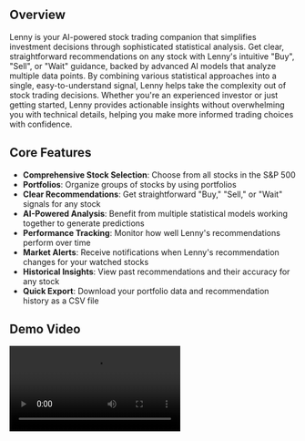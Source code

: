 
## Overview
Lenny is your AI-powered stock trading companion that simplifies investment decisions through sophisticated statistical analysis. Get clear, straightforward recommendations on any stock with Lenny's intuitive "Buy", "Sell", or "Wait" guidance, backed by advanced AI models that analyze multiple data points. By combining various statistical approaches into a single, easy-to-understand signal, Lenny helps take the complexity out of stock trading decisions. Whether you're an experienced investor or just getting started, Lenny provides actionable insights without overwhelming you with technical details, helping you make more informed trading choices with confidence.

## Core Features
- **Comprehensive Stock Selection**: Choose from all stocks in the S&P 500
- **Portfolios**: Organize groups of stocks by using portfolios
- **Clear Recommendations**: Get straightforward "Buy," "Sell," or "Wait" signals for any stock
- **AI-Powered Analysis**: Benefit from multiple statistical models working together to generate predictions
- **Performance Tracking**: Monitor how well Lenny's recommendations perform over time
- **Market Alerts**: Receive notifications when Lenny's recommendation changes for your watched stocks
- **Historical Insights**: View past recommendations and their accuracy for any stock
- **Quick Export**: Download your portfolio data and recommendation history as a CSV file

## Demo Video
<video controls>
  <source src="https://zdrufoltmvtik50w.public.blob.vercel-storage.com/portfolio-assets/project-assets/lenny/lenny-demo.mp4" type="video/mp4">
</video>
